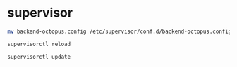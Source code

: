# supervisor

```bash
mv backend-octopus.config /etc/supervisor/conf.d/backend-octopus.config

supervisorctl reload

supervisorctl update
```


